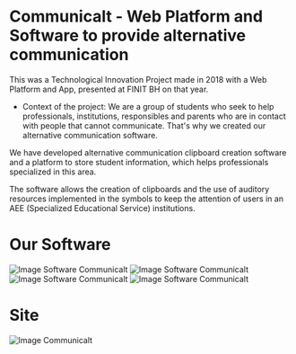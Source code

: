 # Communicalt - Web Platform and Software to provide alternative communication

This was a Technological Innovation Project made in 2018 with a Web Platform and App, presented at FINIT BH on that year.

- Context of the project:
We are a group of students who seek to help professionals, institutions, responsibles and parents who are in contact with people that cannot communicate. That's why we created our alternative communication software.

We have developed alternative communication clipboard creation software and a platform to store student information, which helps professionals specialized in this area.

The software allows the creation of clipboards and the use of auditory resources implemented in the symbols to keep the attention of users in an AEE (Specialized Educational Service) institutions.
 
# Our Software
 ![Image Software Communicalt](images/project_screenshots/app/add_simbolo.png?raw=true "Image Software Communicalt")
 ![Image Software Communicalt](images/project_screenshots/app/emulador_pranchetas.png?raw=true "Image Software Communicalt")
 ![Image Software Communicalt](images/project_screenshots/app/login.png?raw=true "Image Software Communicalt")
 ![Image Software Communicalt](images/project_screenshots/app/prancheta.png?raw=true "Image Software Communicalt")
 
# Site
 ![Image Communicalt](images/project_screenshots/site/site1.png?raw=true "Image Communicalt")


